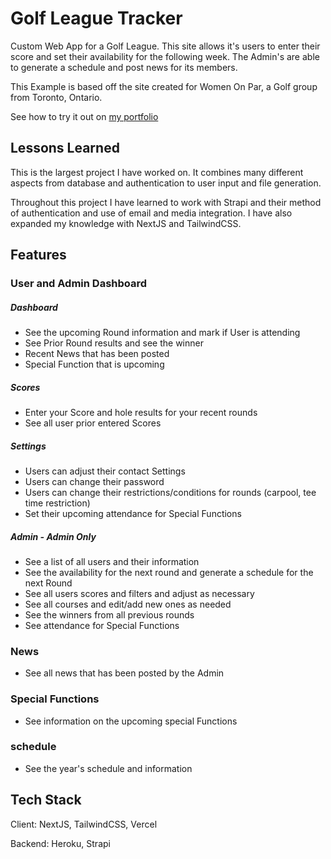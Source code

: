 # Golf League Tracker

Custom Web App for a Golf League. This site allows it's users to enter their score and set their availability for the following week. The Admin's are able to generate a schedule and post news for its members.

This Example is based off the site created for Women On Par, a Golf group from Toronto, Ontario.

See how to try it out on [my portfolio](https://kellenwiltshire.com/projects/golfleague)

## Lessons Learned

This is the largest project I have worked on. It combines many different aspects from database and authentication to user input and file generation.

Throughout this project I have learned to work with Strapi and their method of authentication and use of email and media integration. I have also expanded my knowledge with NextJS and TailwindCSS.
## Features

### User and Admin Dashboard

##### Dashboard

- See the upcoming Round information and mark if User is attending
- See Prior Round results and see the winner
- Recent News that has been posted
- Special Function that is upcoming

##### Scores

- Enter your Score and hole results for your recent rounds
- See all user prior entered Scores

##### Settings

- Users can adjust their contact Settings
- Users can change their password
- Users can change their restrictions/conditions for rounds (carpool, tee time restriction)
- Set their upcoming attendance for Special Functions

##### Admin - Admin Only

- See a list of all users and their information
- See the availability for the next round and generate a schedule for the next Round
- See all users scores and filters and adjust as necessary
- See all courses and edit/add new ones as needed
- See the winners from all previous rounds
- See attendance for Special Functions

### News

- See all news that has been posted by the Admin

### Special Functions

- See information on the upcoming special Functions

### schedule

- See the year's schedule and information

## Tech Stack

Client: NextJS, TailwindCSS, Vercel

Backend: Heroku, Strapi
